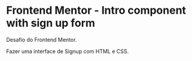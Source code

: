 # Frontend Mentor - Intro component with sign up form

Desafio do Frontend Mentor.

Fazer uma interface de Signup com HTML e CSS.
